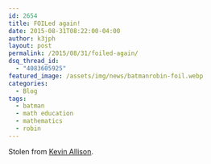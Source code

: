 ```yaml
---
id: 2654
title: FOILed again!
date: 2015-08-31T08:22:00-04:00
author: k3jph
layout: post
permalink: /2015/08/31/foiled-again/
dsq_thread_id:
  - "4083605925"
featured_image: /assets/img/news/batmanrobin-foil.webp
categories:
  - Blog
tags:
  - batman
  - math education
  - mathematics
  - robin
---
```

Stolen from [Kevin Allison](https://twitter.com/TheKevinAllison/status/638035172546453504/photo/1).
